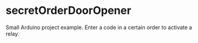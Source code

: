 # secretOrderDoorOpener
Small Arduino project example. Enter a code in a certain order to activate a relay.
